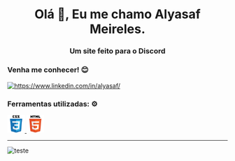 <h1 align="center">Olá 👋, Eu me chamo Alyasaf Meireles.</h1>
<h3 align="center">Um site feito para o Discord</h3>

<h3 align="left">Venha me conhecer! 😊</h3>
<p align="left">
<a href="https://linkedin.com/in/https://www.linkedin.com/in/alyasaf/" target="blank"><img align="center" src="https://raw.githubusercontent.com/rahuldkjain/github-profile-readme-generator/master/src/images/icons/Social/linked-in-alt.svg" alt="https://www.linkedin.com/in/alyasaf/" height="30" width="40" /></a>
</p>

<h3 align="left">Ferramentas utilizadas: ⚙</h3>
<p align="left"> <a href="https://www.w3schools.com/css/" target="_blank" rel="noreferrer"> <img src="https://raw.githubusercontent.com/devicons/devicon/master/icons/css3/css3-original-wordmark.svg" alt="css3" width="40" height="40"/> </a> <a href="https://www.w3.org/html/" target="_blank" rel="noreferrer"> <img src="https://raw.githubusercontent.com/devicons/devicon/master/icons/html5/html5-original-wordmark.svg" alt="html5" width="40" height="40"/> </a>

<hr>
  
![teste](https://user-images.githubusercontent.com/111710522/224490899-ba98766a-b62d-4423-9d96-e5a24bd410d1.png)

